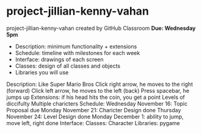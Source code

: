 # project-jillian-kenny-vahan
project-jillian-kenny-vahan created by GitHub Classroom
**Due: Wednesday 5pm**

- Description: minimum functionality + extensions
- Schedule: timeline with milestones for each week
- Interface: drawings of each screen
- Classes: design of all classes and objects
- Libraries you will use


Description: Like Super Mario Bros
Click right arrow, he moves to the right (forward)
Click left arrow, he moves to the left (back)
Press spacebar, he jumps up
    Extensions:
    if his head hits the coin, you get a point
    Levels of diccifulty
    Multiple charicters
Schedule: 
Wednesday November 16: Topic Proposal due
Monday November 21: Charicter Design done
Thursday November 24: Level Design done
Monday December 1: ability to jump, move left, right done
Interface:
Classes:
    Character
Libraries:
    pygame

